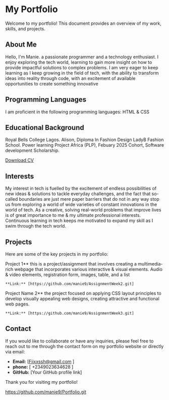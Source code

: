 # My Portfolio

Welcome to my portfolio! This document provides an overview of my work, skills, and projects.

## About Me

Hello, I'm Manie. a passionate programmer and a technology enthusiast. I enjoy exploring the tech world, learning to gain more insight on how to provide impactful solutions to complex problems. I am very eager to keep learning as I keep growing in the field of tech, with the ability to transform ideas into reality through code, with an excitement of available opportunities to create something innovative

## Programming Languages

I am proficient in the following programming languages: HTML & CSS 

## Educational Background

Royal Bells College Lagos.
Alison, Diploma In Fashion Design
LadyB Fashion School.
Power learning Project Africa (PLP), Febuary 2025 Cohort, Software development Scholarship.

[Download CV](
￼
)

## Interests


My interest in tech is fuelled by the excitement of endless possibilities of new ideas & solutions to tackle everyday challenges, and the fact that so-called boundaries are just mere paper barriers that do not in any way stop us from exploring a world of wide varieties of constant innovations in the world of tech. As a creative, solving real-world problems that improve lives is of great importance to me & my ultimate professional interests. Continuous learning in tech keeps me motivated to expand my skill as I swim through the tech world.

## Projects

Here are some of the key projects in my portfolio:

Project  1** this is a project/assignment that involves creating a multimedia-rich webpage that incorporates various interactive & visual elements. Audio & video elements, registration form, images, table, and a list

    **Link:** [https://github.com/manie9/AssignmentWeek2.git]

Project Name 2** the project focused on applying CSS layout principles to develop visually appealing web designs, creating attractive and functional web pages.

    **Link:** [https://github.com/manie9/AssignmentWeek3.git]

## Contact

If you would like to collaborate or have any inquiries, please feel free to reach out to me through the contact form on my portfolio website or directly via email:

- **Email:** [Fiixxssh@gmail.com ]
- **phone:** [ +2349023634628 ]
- **GitHub:** [Your GitHub profile link]

Thank you for visiting my portfolio!



https://github.com/manie9/Portfolio.git
